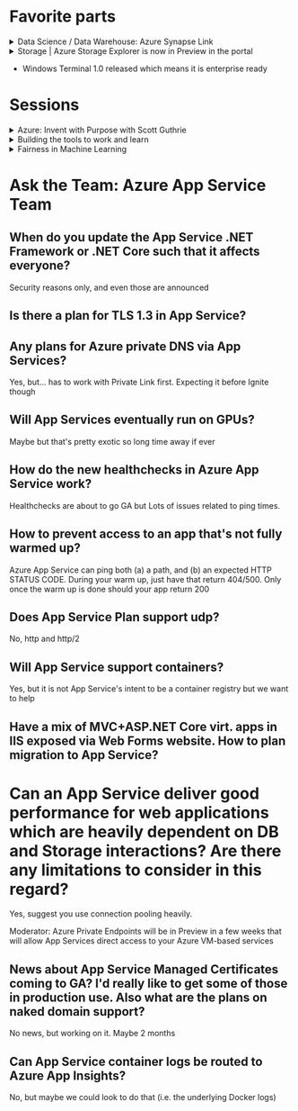 # Favorite parts
<details>
   <summary>Data Science / Data Warehouse: Azure Synapse Link</summary>
   - Able to support Azure Cosmos DB integration to skip ETL and provide Azure Synapse with real time access to Azure Cosmos DB operational data in seconds and without impacting source system
   - [TechCrunch write-up about Azure Synapse Link](https://techcrunch.com/2020/05/19/microsoft-launches-azure-synapse-link-to-help-enterprises-get-faster-insights-from-their-data/)
</details>

<details>
   <summary>Storage | Azure Storage Explorer is now in Preview in the portal</summary>
   - Same benefits as Azure File Explorer download without the need to download the tool
</details>

* Windows Terminal 1.0 released which means it is enterprise ready

# Sessions
<details>
   <summary>Azure: Invent with Purpose with Scott Guthrie</summary>

## Azure Kubernetes
* ak8s now "enterprise grade" according to MSFT
* General Availability of Container Services

## Cosmos DB
* Free tier announced - 1st 400 RUs of throughput and x GB free
* Serverless pricing
* Auto-scale to maintain single digit ms
* **Capable of trillions of events per second**
> Microsoft is also announcing the forthcoming general availability of **Azure Cosmos DB autoscale** provisioned throughput (previously called autopilot), which offers SLA-backed single-digit millisecond latency and 99.999% availability guaranteed while taking the planning and management of throughput capacity off customers’ hands, making it well-suited for large, unpredictable workloads.

## Azure Cognitive Services
* Vision, Speech, Search, Language, Decision
* Pre-built models you can use with zero knowledge of ML
* Enhanced container support
* "Personalizer" is the only AI unsupervised model
* "Personalizer Apprentice" is a new mode

## Power Platform
* Allows developers to blend Microsoft 365 + Dynamics 365 + Azure

## Power Apps - low/no code tool for "citizen developers"
https://github.com/jeffhollan

Demo: Power App in Teams -> API Mgmt servioce -> Azure k8s -> Azure Cosmos DB. Showed an app on mobile 
* Cosmos DB
* VS2019 - connected to Cosmos DB
   - Add a dependency --> Cosmos DB and VS2019 brings in connections
   - VS2019 gives you GUI option to use Azure Key Vault so you never ever need to see a pssword
   - Cosmos DB SDK installed
* New tool: **HttpRepl** - allows you to browse and work with your local API development using command line
   - ls - lists the endpoints
   - get - runs a get
   - [download HttpRepl](https://github.com/dotnet/HttpRepl)
* Deploy API to Azure Kubernetes Services
* Configure API Management to serve
* Launch Power Apps and build your tool
* Publish to Microsoft Teams
   - You can instantly add any Power App to Teams

---
# Rohan Kumar - VP of Data Engineering
## Anure Analytics 
What they are calling Azure Synapse + Azure ML + PowerBI

# NEW: Azure Synapse Link
Links your existing **Cosmos DB** operational databases to Synapse automatically - "in mere seconds" - and without any code.
* No ETL needed
* Real time data analytics
* No performance impact on the database

"Will add to other relational databases in the future"

### How it works
Single click inside the Cosmos DB portal enables it. Holy moly. This is absolutely a game changer

</details>

<details>
   <summary>Building the tools to work and learn</summary>
   
</details>

<details>
   <summary>Fairness in Machine Learning</summary>
   
# Fairlearn - new open source toolkit from Microsoft
[Fairlearn](https://github.com/fairlearn/fairlearn) - 
* Integrated within Azure Machine Learning in future
* Helps determine "Is my model fair?"
* Helps teams mitigate fairness issues

Input: Sensitive attribute, Performance Metric

From github page:
> An AI system can behave unfairly for a variety of reasons. In Fairlearn, we define whether an AI system is behaving unfairly in terms of its impact on people – i.e., in terms of harms. We focus on two kinds of harms:
* *Allocation harms*. These harms can occur when AI systems extend or withhold opportunities, resources, or information. Some of the key applications are in hiring, school admissions, and lending.
*Quality-of-service harms*. Quality of service refers to whether a system works as well for one person as it does for another, even if no opportunities, resources, or information are extended or withheld.
>We follow the approach known as *group fairness*, which asks: Which groups of individuals are at risk for experiencing harms? The relevant groups need to be specified by the data scientist and are application specific.

## Interpretability techniques

## InterpretML
Microsoft has open sourced [InterpretML](https://github.com/interpretml/interpret) - blackbox and glassbox modes, Interpret-text tools
* Glass box models - models that are designed to be inherently interpretable. Lossless explainability
   - Decision trees
* Black box models - I can't inspect it, nor can I explain how it works. Approximate explainability - shap, lime, partial dependence, sensitivity analysis

## Fairness Mitigation

Select `Fairness Criteria` - Democratic Partiy or Equalized Odds?
Then Select `Mitigation`

Responsible ML / Responsible Machine Learning



</details>


# Ask the Team: Azure App Service Team

## When do you update the App Service .NET Framework or .NET Core such that it affects everyone?
Security reasons only, and even those are announced

## Is there a plan for TLS 1.3 in App Service?

## Any plans for Azure private DNS via App Services?
Yes, but... has to work with Private Link first. Expecting it before Ignite though

## Will App Services eventually run on GPUs?
Maybe but that's pretty exotic so long time away if ever

## How do the new healthchecks in Azure App Service work?
Healthchecks are about to go GA but Lots of issues related to ping times. 

## How to prevent access to an app that's not fully warmed up?
Azure App Service can ping both (a) a path, and (b) an expected HTTP STATUS CODE.
During your warm up, just have that return 404/500. Only once the warm up is done
should your app return 200

## Does App Service Plan support udp?
No, http and http/2

## Will App Service support containers?   
Yes, but it is not App Service's intent to be a container registry but we want to help 

## Have a mix of MVC+ASP.NET Core virt. apps in IIS exposed via Web Forms website. How to plan migration to App Service?


# Can an App Service deliver good performance for web applications which are heavily dependent on DB and Storage interactions? Are there any limitations to consider in this regard?
Yes, suggest you use connection pooling heavily.

Moderator: Azure Private Endpoints will be in Preview in a few weeks that will allow App Services direct access to your Azure VM-based services

## News about App Service Managed Certificates coming to GA? I'd really like to get some of those in production use. Also what are the plans on naked domain support?
No news, but working on it. Maybe 2 months

## Can App Service container logs be routed to Azure App Insights?
No, but maybe we could look to do that (i.e. the underlying Docker logs)

## 

## 

## 

## 

## 

##  

## 

## 

## 

## 

## 
